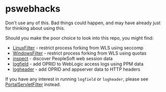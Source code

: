 # pswebhacks

Don't use any of this. Bad things could happen, and may have already just for thinking about using this.

Should you make the poor choice to look into this repo, you might find:

* [LinuxFilter](LinuxFilter/README.md) - restrict process forking from WLS using seccomp
* [WindowsFilter](WindowsFilter/README.md) - restrict process forking from WLS using quotas
* [inspect](inspect/) - discover PeopleSoft web session data
* [logfield](logfield/README.md) - add OPRID to WebLogic access logs using PPM data
* [logheader](logheader/README.md) - add OPRID and appserver data to HTTP headers

If you have any interest in running `logfield` or `logheader`, please see
[PortalServletFilter](https://github.com/bloodmc/PortalServletFilter) instead.
